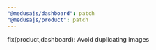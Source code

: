 ```yaml
---
"@medusajs/dashboard": patch
"@medusajs/product": patch
---
```


fix(product,dashboard): Avoid duplicating images
